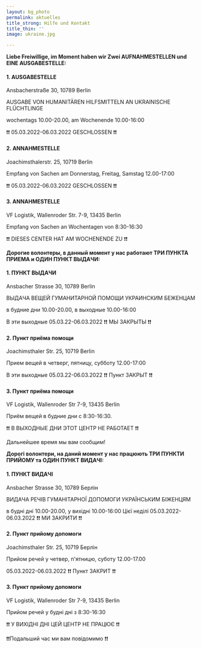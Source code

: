 ```yaml
---
layout: bg_photo
permalink: aktuelles
title_strong: Hilfe und Kontakt
title_thin: ''
image: ukraine.jpg

---
```

**Liebe Freiwillige, im Moment haben wir Zwei AUFNAHMESTELLEN und EINE AUSGABESTELLE:**

#### 1. AUSGABESTELLE

Ansbacherstraße 30, 10789 Berlin

AUSGABE VON HUMANITÄREN HILFSMITTELN AN UKRAINISCHE FLÜCHTLINGE

wochentags 10.00-20.00, am Wochenende 10.00-16:00

❗️❗️ 05.03.2022-06.03.2022 GESCHLOSSEN ❗️❗️

#### 2. ANNAHMESTELLE

Joachimsthalerstr. 25, 10719 Berlin

Empfang von Sachen am Donnerstag, Freitag, Samstag 12.00-17:00

❗️❗️ 05.03.2022-06.03.2022 GESCHLOSSEN ❗️❗️

#### 3. ANNAHMESTELLE

VF Logistik, Wallenroder Str. 7-9, 13435 Berlin

Empfang von Sachen an Wochentagen von 8:30-16:30

❗️❗️ DIESES CENTER HAT AM WOCHENENDE ZU ❗️❗️

**Дорогие волонтеры, в данный момент у нас работают ТРИ ПУНКТА ПРИЕМА и ОДИН ПУНКТ ВЫДАЧИ:**

#### 1. ПУНКТ ВЫДАЧИ

Ansbacher Strasse 30, 10789 Berlin

ВЫДАЧА ВЕЩЕЙ ГУМАНИТАРНОЙ ПОМОЩИ УКРАИНСКИМ БЕЖЕНЦАМ

в будние дни 10.00-20.00, в выходные 10.00-16:00

В эти выходные 05.03.22-06.03.2022  ❗️❗️ МЫ ЗАКРЫТЫ ❗️❗️

#### 2. Пункт приёма помощи

Joachimsthaler Str. 25, 10719 Berlin

Прием вещей  в четверг, пятницу, субботу 12.00-17:00

В эти выходные 05.03.22-06.03.2022 ❗️❗️ Пункт ЗАКРЫТ ❗️❗️

#### 3. Пункт приёма помощи

VF Logistik, Wallenroder Str 7-9, 13435 Berlin

Приём вещей в будние дни с 8:30-16:30.

❗️❗️ В ВЫХОДНЫЕ ДНИ ЭТОТ ЦЕНТР НЕ РАБОТАЕТ ❗️❗️

Дальнейшее время мы вам сообщим!

**Дорогі волонтери, на даний момент у нас працюють ТРИ ПУНКТИ ПРИЙОМУ та ОДИН ПУНКТ ВИДАЧІ:**

#### 1. ПУНКТ ВИДАЧІ

Ansbacher Strasse 30, 10789 Берлін

ВИДАЧА РЕЧІВ ГУМАНІТАРНОЇ ДОПОМОГИ УКРАЇНСЬКИМ БІЖЕНЦЯМ

в будні дні 10.00-20.00, у вихідні 10.00-16:00 Цієї неділі 05.03.2022-06.03.2022  ❗️❗️ МИ ЗАКРИТИ ❗️❗️

#### 2. Пункт прийому допомоги

Joachimsthaler Str. 25, 10719 Берлін

Прийом речей у четвер, п'ятницю, суботу 12.00-17.00

05\.03.2022-06.03.2022 ❗️❗️ Пункт ЗАКРИТ ❗️❗️

#### 3. Пункт прийому допомоги

VF Logistik, Wallenroder Str 7-9, 13435 Berlin

Прийом речей у будні дні з 8:30-16:30

❗️❗️ У ВИХІДНІ ДНІ ЦЕЙ ЦЕНТР НЕ ПРАЦЮЄ ❗️❗️

❗️❗️Подальший час ми вам повідомимо ❗️❗️